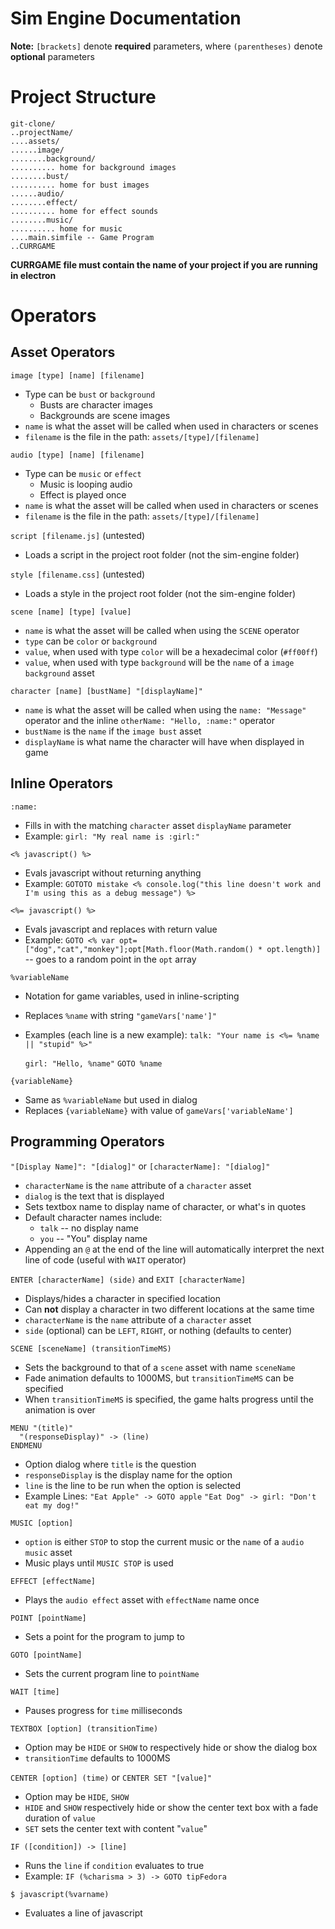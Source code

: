 # Sim Engine Documentation

**Note:** `[brackets]` denote **required** parameters, where `(parentheses)` denote **optional** parameters

# Project Structure

```
git-clone/
..projectName/
....assets/
......image/
........background/
.......... home for background images
........bust/
.......... home for bust images
......audio/
........effect/
.......... home for effect sounds
........music/
.......... home for music
....main.simfile -- Game Program
..CURRGAME
```

**CURRGAME file must contain the name of your project if you are running in electron**

# Operators

## Asset Operators

`image [type] [name] [filename]`

  * Type can be `bust` or `background`
    * Busts are character images
    * Backgrounds are scene images
  * `name` is what the asset will be called when used in characters or scenes
  * `filename` is the file in the path: `assets/[type]/[filename]`

`audio [type] [name] [filename]`

  * Type can be `music` or `effect`
    * Music is looping audio
    * Effect is played once
  * `name` is what the asset will be called when used in characters or scenes
  * `filename` is the file in the path: `assets/[type]/[filename]`

`script [filename.js]` (untested)

  * Loads a script in the project root folder (not the sim-engine folder)

`style [filename.css]` (untested)

  * Loads a style in the project root folder (not the sim-engine folder)

`scene [name] [type] [value]`

  * `name` is what the asset will be called when using the `SCENE` operator
  * `type` can be `color` or `background`
  * `value`, when used with type `color` will be a hexadecimal color (`#ff00ff`)
  * `value`, when used with type `background` will be the `name` of a `image background` asset

`character [name] [bustName] "[displayName]"`

  * `name` is what the asset will be called when using the `name: "Message"` operator and the inline `otherName: "Hello, :name:"` operator
  * `bustName` is the `name` if the `image bust` asset
  * `displayName` is what name the character will have when displayed in game

## Inline Operators

`:name:`
  
  * Fills in with the matching `character` asset `displayName` parameter
  * Example:
    `girl: "My real name is :girl:"`

`<% javascript() %>`

  * Evals javascript without returning anything
  * Example:
    `GOTOTO mistake <% console.log("this line doesn't work and I'm using this as a debug message") %>`

`<%= javascript() %>`

  * Evals javascript and replaces with return value
  * Example:
    `GOTO <% var opt=["dog","cat","monkey"];opt[Math.floor(Math.random() * opt.length)]` -- goes to a random point in the `opt` array

`%variableName`

  * Notation for game variables, used in inline-scripting
  * Replaces `%name` with string `"gameVars['name']"`
  * Examples (each line is a new example):
    `talk: "Your name is <%= %name || "stupid" %>"`

    `girl: "Hello, %name"`
    `GOTO %name`

`{variableName}`

  * Same as `%variableName` but used in dialog
  * Replaces `{variableName}` with value of `gameVars['variableName']`

## Programming Operators

`"[Display Name]": "[dialog]"` or `[characterName]: "[dialog]"`

  * `characterName` is the `name` attribute of a `character` asset
  * `dialog` is the text that is displayed
  * Sets textbox name to display name of character, or what's in quotes
  * Default character names include:
    * `talk` -- no display name
    * `you` -- "You" display name
  * Appending an `@` at the end of the line will automatically interpret the next line of code (useful with `WAIT` operator)

`ENTER [characterName] (side)` and `EXIT [characterName]`

  * Displays/hides a character in specified location
  * Can **not** display a character in two different locations at the same time
  * `characterName` is the `name` attribute of a `character` asset
  * `side` (optional) can be `LEFT`, `RIGHT`, or nothing (defaults to center)

`SCENE [sceneName] (transitionTimeMS)`

  * Sets the background to that of a `scene` asset with name `sceneName`
  * Fade animation defaults to 1000MS, but `transitionTimeMS` can be specified
  * When `transitionTimeMS` is specified, the game halts progress until the animation is over

```
MENU "(title)"
  "(responseDisplay)" -> (line)
ENDMENU
```

  * Option dialog where `title` is the question
  * `responseDisplay` is the display name for the option
  * `line` is the line to be run when the option is selected
  * Example Lines:
    `"Eat Apple" -> GOTO apple`
    `"Eat Dog" -> girl: "Don't eat my dog!"`

`MUSIC [option]`

  * `option` is either `STOP` to stop the current music or the `name` of a `audio music` asset
  * Music plays until `MUSIC STOP` is used

`EFFECT [effectName]`

  * Plays the `audio effect` asset with `effectName` name once

`POINT [pointName]`

  * Sets a point for the program to jump to

`GOTO [pointName]`

  * Sets the current program line to `pointName`

`WAIT [time]`

  * Pauses progress for `time` milliseconds

`TEXTBOX [option] (transitionTime)`

  * Option may be `HIDE` or `SHOW` to respectively hide or show the dialog box
  * `transitionTime` defaults to 1000MS

`CENTER [option] (time)` or `CENTER SET "[value]"`

  * Option may be `HIDE`, `SHOW`
  * `HIDE` and `SHOW` respectively hide or show the center text box with a fade duration of `value`
  * `SET` sets the center text with content "`value`"

`IF ([condition]) -> [line]`
  
  * Runs the `line` if `condition` evaluates to true
  * Example:
    `IF (%charisma > 3) -> GOTO tipFedora`

`$ javascript(%varname)`

  * Evaluates a line of javascript